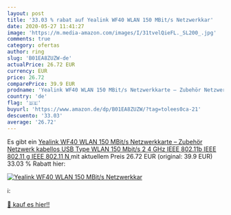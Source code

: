 ```yaml
---
layout: post
title: '33.03 % rabat auf Yealink WF40 WLAN 150 MBit/s Netzwerkkar'
date: 2020-05-27 11:41:27
image: 'https://m.media-amazon.com/images/I/31tvelQieFL._SL200_.jpg'
comments: true
category: ofertas
author: ring
slug: 'B01EA8ZUZW-de'
actualPrice: 26.72 EUR
currency: EUR
price: 26.72
comparePrice: 39.9 EUR
prodname: 'Yealink WF40 WLAN 150 MBit/s Netzwerkkarte – Zubehör Netzwerk  kabellos  USB Type  WLAN  150 Mbit/s  2 4 GHz  IEEE 802.11b  IEEE 802.11 g  IEEE 802.11 N '
country: 'de'
flag: '🇩🇪'
buyurl: 'https://www.amazon.de/dp/B01EA8ZUZW/?tag=tolees0ca-21'
descuento: '33.03'
average: '26.72'
---
```


Es gibt ein [Yealink WF40 WLAN 150 MBit/s Netzwerkkarte – Zubehör Netzwerk  kabellos  USB Type  WLAN  150 Mbit/s  2 4 GHz  IEEE 802.11b  IEEE 802.11 g  IEEE 802.11 N ](https://www.amazon.de/dp/B01EA8ZUZW/?tag=tolees0ca-21) mit aktuellem Preis 26.72 EUR (original: 39.9 EUR) 33.03 % Rabatt hier:

[![Yealink WF40 WLAN 150 MBit/s Netzwerkkar](https://m.media-amazon.com/images/I/31tvelQieFL._SL200_.jpg)](https://www.amazon.de/dp/B01EA8ZUZW/?tag=tolees0ca-21)

ℹ️:


[🛒 kauf es hier!!](https://www.amazon.de/dp/B01EA8ZUZW/?tag=tolees0ca-21)
